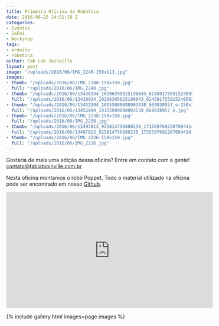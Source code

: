 ```yaml
---
title: Primeira Oficina de Robótica
date: 2016-06-25 14:51:19 Z
categories:
- Eventos
- JaFoi
- Workshop
tags:
- arduino
- robotica
author: Fab Lab Joinville
layout: post
image: "/uploads/2016/06/IMG_2240-150x113.jpg"
images:
- thumb: "/uploads/2016/06/IMG_2240-150x150.jpg"
  full: "/uploads/2016/06/IMG_2240.jpg"
- thumb: "/uploads/2016/06/13438934_10206395825190043_624591755915248593_n-150x150.jpg"
  full: "/uploads/2016/06/13438934_10206395825190043_624591755915248593_n.jpg"
- thumb: "/uploads/2016/06/13452994_10155080088903538_669838957_o-150x150.jpg"
  full: "/uploads/2016/06/13452994_10155080088903538_669838957_o.jpg"
- thumb: "/uploads/2016/06/IMG_2238-150x150.jpg"
  full: "/uploads/2016/06/IMG_2238.jpg"
- thumb: "/uploads/2016/06/13497813_925814750880230_1735597692287094414_o-150x150.jpg"
  full: "/uploads/2016/06/13497813_925814750880230_1735597692287094414_o.jpg"
- thumb: "/uploads/2016/06/IMG_2226-150x150.jpg"
  full: "/uploads/2016/06/IMG_2226.jpg"
---
```


Gostaria de mais uma edição dessa oficina? Entre em contato com a gente!
<contato@fablabjoinville.com.br>

Nesta oficina montamos o robô Poppet. Todo o material utilizado na oficina pode
ser encontrado em nosso [Github](https://github.com/fablabjoinville/poppet).

<iframe style="border: none; overflow: hidden;" src="https://www.facebook.com/plugins/video.php?href=https%3A%2F%2Fwww.facebook.com%2Ffablabjoinville%2Fvideos%2F1738230983110974%2F&amp;show_text=0&amp;width=560" width="560" height="315" frameborder="0" scrolling="no" allowfullscreen="allowfullscreen"></iframe>

{% include gallery.html images=page.images %}
